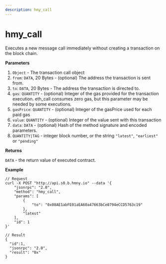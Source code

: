 ```yaml
---
description: hmy_call
---
```


# hmy_call

Executes a new message call immediately without creating a transaction on the block chain.

**Parameters**

1. `Object` - The transaction call object
2. `from`: `DATA`, 20 Bytes - (optional) The address the transaction is sent from.
3. `to`: `DATA`, 20 Bytes - The address the transaction is directed to.
4. `gas`: `QUANTITY` - (optional) Integer of the gas provided for the transaction execution. eth_call consumes zero gas, but this parameter may be needed by some executions.
5. `gasPrice`: `QUANTITY` - (optional) Integer of the gasPrice used for each paid gas
6. `value`: `QUANTITY` - (optional) Integer of the value sent with this transaction
7. `data`: `DATA` - (optional) Hash of the method signature and encoded parameters.
8. `QUANTITY|TAG` - integer block number, or the string `"latest"`, `"earliest"` or `"pending"`

**Returns**

`DATA` - the return value of executed contract.

**Example**

```
// Request
curl -X POST "http://api.s0.b.hmny.io" --data '{
    "jsonrpc": "2.0",
    "method": "hmy_call",
    "params": [
        {
            "to": "0x08AE1abFE01aEA60a47663bCe0794eCCD5763c19"
        },
        "latest"
    ],
    "id": 1
}'

// Result
{
  "id":1,
  "jsonrpc": "2.0",
  "result": "0x"
}
```
